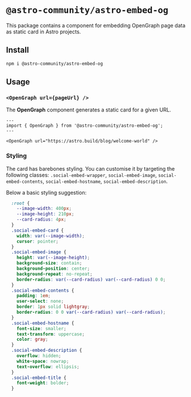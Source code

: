 # `@astro-community/astro-embed-og`

This package contains a component for embedding OpenGraph page data as static card in Astro projects.

## Install

```bash
npm i @astro-community/astro-embed-og
```

## Usage

### `<OpenGraph url={pageUrl} />`

The **OpenGraph** component generates a static card for a given URL.

```astro
---
import { OpenGraph } from '@astro-community/astro-embed-og';
---

<OpenGraph url="https://astro.build/blog/welcome-world" />
```

### Styling

The card has barebones styling. You can customise it by targeting the following classes:
`.social-embed-wrapper`, `social-embed-image`, `social-embed-contents`, `social-embed-hostname`, `social-embed-description`.

Below a basic styling suggestion:

```css
  :root {
    --image-width: 400px;
    --image-height: 210px;
    --card-radius: 4px;
  }
  .social-embed-card {
    width: var(--image-width);
    cursor: pointer;
  }
  .social-embed-image {
    height: var(--image-height);
    background-size: contain;
    background-position: center;
    background-repeat: no-repeat;
    border-radius: var(--card-radius) var(--card-radius) 0 0;
  }
  .social-embed-contents {
    padding: 1em;
    user-select: none;
    border: 1px solid lightgray;
    border-radius: 0 0 var(--card-radius) var(--card-radius);
  }
  .social-embed-hostname {
    font-size: smaller;
    text-transform: uppercase;
    color: gray;
  }
  .social-embed-description {
    overflow: hidden;
    white-space: nowrap;
    text-overflow: ellipsis;
  }
  .social-embed-title {
    font-weight: bolder;
  }
```